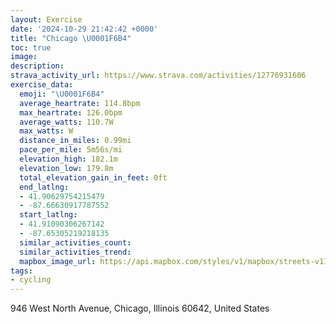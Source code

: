 ```yaml
---
layout: Exercise
date: '2024-10-29 21:42:42 +0000'
title: "Chicago \U0001F6B4"
toc: true
image:
description:
strava_activity_url: https://www.strava.com/activities/12776931606
exercise_data:
  emoji: "\U0001F6B4"
  average_heartrate: 114.8bpm
  max_heartrate: 126.0bpm
  average_watts: 110.7W
  max_watts: W
  distance_in_miles: 0.99mi
  pace_per_mile: 5m56s/mi
  elevation_high: 182.1m
  elevation_low: 179.8m
  total_elevation_gain_in_feet: 0ft
  end_latlng:
  - 41.90629754215479
  - -87.66630917787552
  start_latlng:
  - 41.91090306267142
  - -87.65305219218135
  similar_activities_count:
  similar_activities_trend:
  mapbox_image_url: https://api.mapbox.com/styles/v1/mapbox/streets-v11/static/path-5+787af2-1.0(_vx~F~h_vOBvJAbD%40lDJzMDzI%3Fz%40Cz%40%40~AH~AA~ABxDfCSbBIxJK),pin-s-s+e5b22e(-87.656,41.91088),pin-s-f+89ae00(-87.66644999999998,41.90764999999999)/auto/800x800?access_token=pk.eyJ1Ijoiam9zaGJlY2ttYW4iLCJhIjoiY205eWR2aDd1MWZ6djJrbXc4a3M0bWZleiJ9.XiG9OWkNcZk2QzjJbxLB4A
tags:
- cycling
---
```




946 West North Avenue, Chicago, Illinois 60642, United States
